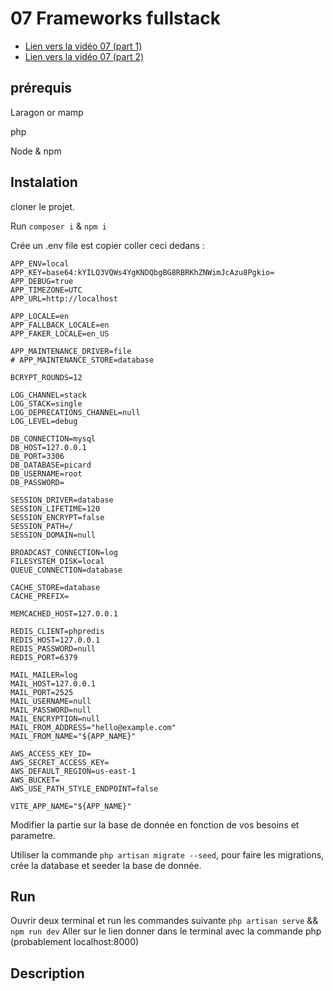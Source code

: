 # 07 Frameworks fullstack

- <a href="https://youtu.be/QjjKPfRMlsA" target="_blank">Lien vers la vidéo 07 (part 1)</a>
- <a href="https://youtu.be/N6NUZcpkCJ0" target="_blank">Lien vers la vidéo 07 (part 2)</a>


## prérequis

Laragon or mamp

php 

Node & npm

## Instalation

cloner le projet.

Run `composer i` & `npm i`

Crée un .env file est copier coller ceci dedans : 
``` APP_NAME=Laravel
APP_ENV=local
APP_KEY=base64:kYILQ3VQWs4YgKNDQbgBG8RBRKhZNWimJcAzu8Pgkio=
APP_DEBUG=true
APP_TIMEZONE=UTC
APP_URL=http://localhost

APP_LOCALE=en
APP_FALLBACK_LOCALE=en
APP_FAKER_LOCALE=en_US

APP_MAINTENANCE_DRIVER=file
# APP_MAINTENANCE_STORE=database

BCRYPT_ROUNDS=12

LOG_CHANNEL=stack
LOG_STACK=single
LOG_DEPRECATIONS_CHANNEL=null
LOG_LEVEL=debug

DB_CONNECTION=mysql
DB_HOST=127.0.0.1
DB_PORT=3306
DB_DATABASE=picard
DB_USERNAME=root
DB_PASSWORD=

SESSION_DRIVER=database
SESSION_LIFETIME=120
SESSION_ENCRYPT=false
SESSION_PATH=/
SESSION_DOMAIN=null

BROADCAST_CONNECTION=log
FILESYSTEM_DISK=local
QUEUE_CONNECTION=database

CACHE_STORE=database
CACHE_PREFIX=

MEMCACHED_HOST=127.0.0.1

REDIS_CLIENT=phpredis
REDIS_HOST=127.0.0.1
REDIS_PASSWORD=null
REDIS_PORT=6379

MAIL_MAILER=log
MAIL_HOST=127.0.0.1
MAIL_PORT=2525
MAIL_USERNAME=null
MAIL_PASSWORD=null
MAIL_ENCRYPTION=null
MAIL_FROM_ADDRESS="hello@example.com"
MAIL_FROM_NAME="${APP_NAME}"

AWS_ACCESS_KEY_ID=
AWS_SECRET_ACCESS_KEY=
AWS_DEFAULT_REGION=us-east-1
AWS_BUCKET=
AWS_USE_PATH_STYLE_ENDPOINT=false

VITE_APP_NAME="${APP_NAME}" 
```
Modifier la partie sur la base de donnée en fonction de vos besoins et parametre.

Utiliser la commande `php artisan migrate --seed`, pour faire les migrations, crée la database et seeder la base de donnée.

## Run

Ouvrir deux terminal et run les commandes suivante `php artisan serve` && `npm run dev`
Aller sur le lien donner dans le terminal avec la commande php (probablement localhost:8000)

## Description
